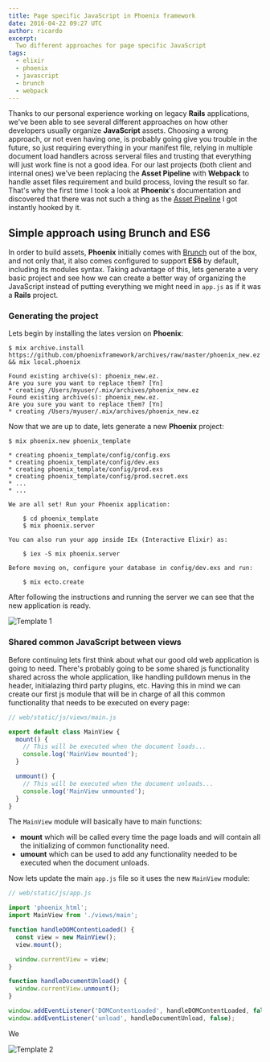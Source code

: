 ```yaml
---
title: Page specific JavaScript in Phoenix framework
date: 2016-04-22 09:27 UTC
author: ricardo
excerpt:
  Two different approaches for page specific JavaScript
tags:
  - elixir
  - phoenix
  - javascript
  - brunch
  - webpack
---
```


Thanks to our personal experience working on legacy **Rails** applications, we've been
able to see several different approaches on how other developers usually organize
**JavaScript** assets.
Choosing a wrong approach, or not even having one, is probably going give you trouble
in the future, so just requiring everything in your manifest file, relying in multiple document load handlers across serveral files and trusting that everything will just work fine is not a good idea.
For our last projects (both client and internal ones) we've been replacing the **Asset Pipeline**
with **Webpack** to handle asset files requirement and build process, loving the result so far.
That's why the first time I took a look at **Phoenix**'s documentation and discovered
that there was not such a thing as the [Asset Pipeline][55ded47a] I got instantly hooked by it.

## Simple approach using Brunch and ES6

In order to build assets, **Phoenix** initially comes with [Brunch][6ee6be5c] out of the box, and
not only that, it also comes configured to support **ES6** by default, including
its modules syntax. Taking advantage of this, lets generate a very basic project and
see how we can create a better way of organizing the JavaScript instead of putting
everything we might need in `app.js` as if it was a **Rails** project.

### Generating the project

Lets begin by installing the lates version on **Phoenix**:

```
$ mix archive.install https://github.com/phoenixframework/archives/raw/master/phoenix_new.ez && mix local.phoenix

Found existing archive(s): phoenix_new.ez.
Are you sure you want to replace them? [Yn]
* creating /Users/myuser/.mix/archives/phoenix_new.ez
Found existing archive(s): phoenix_new.ez.
Are you sure you want to replace them? [Yn]
* creating /Users/myuser/.mix/archives/phoenix_new.ez
```

Now that we are up to date, lets generate a new **Phoenix** project:

```
$ mix phoenix.new phoenix_template

* creating phoenix_template/config/config.exs
* creating phoenix_template/config/dev.exs
* creating phoenix_template/config/prod.exs
* creating phoenix_template/config/prod.secret.exs
* ...
* ...

We are all set! Run your Phoenix application:

    $ cd phoenix_template
    $ mix phoenix.server

You can also run your app inside IEx (Interactive Elixir) as:

    $ iex -S mix phoenix.server

Before moving on, configure your database in config/dev.exs and run:

    $ mix ecto.create
```

After following the instructions and running the server we can see that the new
application is ready.

![Template 1](https://diacode-blog.s3-eu-west-1.amazonaws.com/2016/04/template-1.jpg)


### Shared common JavaScript between views

Before continuing lets first think about what our good old web application is going
to need. There's probably going to be some shared js functionality shared across
the whole application, like handling pulldown menus in the header, initialazing
third party plugins, etc. Having this in mind we can create our first js module
that will be in charge of all this common functionality that needs to be executed
on every page:

```javascript
// web/static/js/views/main.js

export default class MainView {
  mount() {
    // This will be executed when the document loads...
    console.log('MainView mounted');
  }

  unmount() {
    // This will be executed when the document unloads...
    console.log('MainView unmounted');
  }
}
```

The `MainView` module will basically have to main functions:

  - **mount** which will be called every time the page loads and will contain all the initializing of common functionality need.
  - **umount** which can be used to add any functionality needed to be executed when the document unloads.

Now lets update the main `app.js` file so it uses the new `MainView` module:

```javascript
// web/static/js/app.js

import 'phoenix_html';
import MainView from './views/main';

function handleDOMContentLoaded() {
  const view = new MainView();
  view.mount();

  window.currentView = view;
}

function handleDocumentUnload() {
  window.currentView.unmount();
}

window.addEventListener('DOMContentLoaded', handleDOMContentLoaded, false);
window.addEventListener('unload', handleDocumentUnload, false);
```

We

![Template 2](https://diacode-blog.s3-eu-west-1.amazonaws.com/2016/04/template-2.jpg)

  [55ded47a]: http://guides.rubyonrails.org/v3.2/asset_pipeline.html "Ruby on Rails Asset Pipeline"
  [6ee6be5c]: http://brunch.io/ "Brunch.io"
